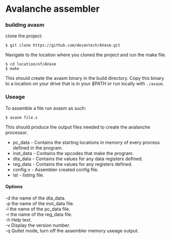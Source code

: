 # Avalanche assembler

### building avasm  
clone the project:  

`$ git clone https://github.com/devantech/AVasm.git`

Navigate to the location where you cloned the project and run the make file.  

`$ cd location/of/AVasm`  
`$ make`

This should create the avasm binary in the build directory. Copy this binary to a location on your drive that is in your _$PATH_ or run locally with `./avasm`. 

### Useage  
To assemble a file run avasm as such:

`$ avasm file.s`

This should produce the output files needed to create the avalanche processor.  
- pc_data       - Contains the starting locations in memory of every process defined in the program.
- inst_data     - Contains the opcodes that make the program.
- dta_data      - Contains the values for any data registers defined.
- reg_data      - Contains the values for any registers defined.
- config.v      - Assembler created config file.
- <file>lst     - listing file.
  
#### Options  
-d <name> the name of the dta_data.  
-p <name> the name of the inst_data file.  
-l <name> the name of the pc_data file.  
-r <name> the name of the reg_data file.  
-h Help text.  
-v Display the version number.  
-q Quitet mode, turn off the assembler memory useage output.  

